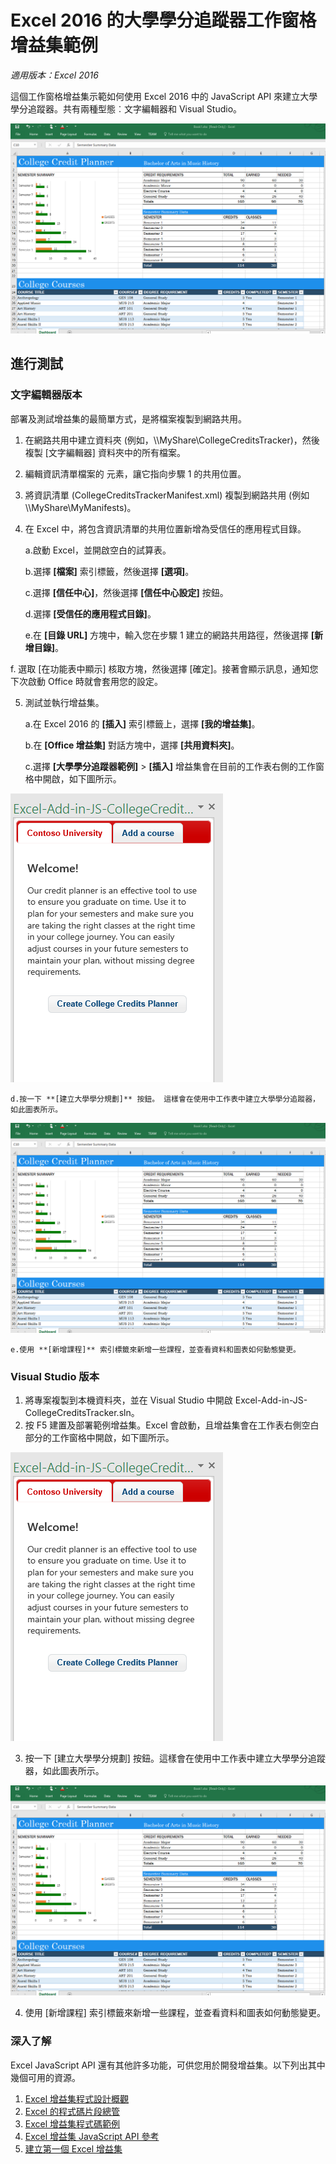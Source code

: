 # Excel 2016 的大學學分追蹤器工作窗格增益集範例

_適用版本：Excel 2016_

這個工作窗格增益集示範如何使用 Excel 2016 中的 JavaScript API 來建立大學學分追蹤器。共有兩種型態︰文字編輯器和 Visual Studio。

![大學學分追蹤器範例](../images/CollegeCreditsTracker_tracker.PNG)

## 進行測試
### 文字編輯器版本

部署及測試增益集的最簡單方式，是將檔案複製到網路共用。

1.  在網路共用中建立資料夾 (例如，\\\MyShare\CollegeCreditsTracker)，然後複製 [文字編輯器] 資料夾中的所有檔案。 
2.  編輯資訊清單檔案的 <SourceLocation> 元素，讓它指向步驟 1 的共用位置。 
3.  將資訊清單 (CollegeCreditsTrackerManifest.xml) 複製到網路共用 (例如 \\\MyShare\MyManifests)。
4.  在 Excel 中，將包含資訊清單的共用位置新增為受信任的應用程式目錄。

    a.啟動 Excel，並開啟空白的試算表。  
    
    b.選擇 **[檔案]** 索引標籤，然後選擇 **[選項]**。
    
    c.選擇 **[信任中心]**，然後選擇 **[信任中心設定]** 按鈕。
    
    d.選擇 **[受信任的應用程式目錄]**。
    
    e.在 **[目錄 URL]** 方塊中，輸入您在步驟 1 建立的網路共用路徑，然後選擇 **[新增目錄]**。
    
   f. 選取 [在功能表中顯示]<e /> 核取方塊，然後選擇 [確定]<e />。接著會顯示訊息，通知您下次啟動 Office 時就會套用您的設定。 
        
5.  測試並執行增益集。 

    a.在 Excel 2016 的 **[插入]** 索引標籤上，選擇 **[我的增益集]**。
    
    b.在 **[Office 增益集]** 對話方塊中，選擇 **[共用資料夾]**。
    
    c.選擇 **[大學學分追蹤器範例]** > **[插入]** 增益集會在目前的工作表右側的工作窗格中開啟，如下圖所示。 
        
   ![大學學分追蹤器範例](../images/CollegeCreditsTracker_taskpane.PNG) 

    d.按一下 **[建立大學學分規劃]** 按鈕。 這樣會在使用中工作表中建立大學學分追蹤器，如此圖表所示。
    
  ![大學學分追蹤器範例](../images/CollegeCreditsTracker_tracker.PNG)

    e.使用 **[新增課程]** 索引標籤來新增一些課程，並查看資料和圖表如何動態變更。
    
### Visual Studio 版本
1.  將專案複製到本機資料夾，並在 Visual Studio 中開啟 Excel-Add-in-JS-CollegeCreditsTracker.sln。
2.  按 F5 建置及部署範例增益集。Excel 會啟動，且增益集會在工作表右側空白部分的工作窗格中開啟，如下圖所示。 
        
  ![大學學分追蹤器範例](../images/CollegeCreditsTracker_taskpane.PNG) 

3.  按一下 [建立大學學分規劃]<e /> 按鈕。這樣會在使用中工作表中建立大學學分追蹤器，如此圖表所示。 
    
  ![大學學分追蹤器範例](../images/CollegeCreditsTracker_tracker.PNG) 
  
4. 使用 [新增課程]<e /> 索引標籤來新增一些課程，並查看資料和圖表如何動態變更。


### 深入了解

Excel JavaScript API 還有其他許多功能，可供您用於開發增益集。以下列出其中幾個可用的資源。 

1.  [Excel 增益集程式設計概觀](https://github.com/OfficeDev/office-js-docs/blob/master/excel/excel-add-ins-programming-overview.md)
2.  [Excel 的程式碼片段總管](http://officesnippetexplorer.azurewebsites.net/#/snippets/excel)
3.  [Excel 增益集程式碼範例](https://github.com/OfficeDev/office-js-docs/blob/master/excel/excel-add-ins-code-samples.md) 
4.  [Excel 增益集 JavaScript API 參考](https://github.com/OfficeDev/office-js-docs/blob/master/excel/excel-add-ins-javascript-reference.md)
5.  [建立第一個 Excel 增益集](https://github.com/OfficeDev/office-js-docs/blob/master/excel/build-your-first-excel-add-in.md)
